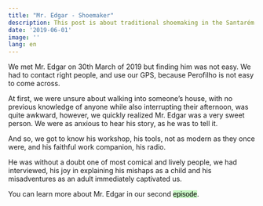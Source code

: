 ```yaml
---
title: "Mr. Edgar - Shoemaker"
description: This post is about traditional shoemaking in the Santarém area
date: '2019-06-01'
image: ''
lang: en
---
```



We met Mr. Edgar on 30th March of 2019 but finding him was not easy. We had to contact right people, and use our GPS, because Perofilho is not easy to come across.

At first, we were unsure about walking into someone’s house, with no previous knowledge of anyone while also interrupting their afternoon, was quite awkward, however, we quickly realized Mr. Edgar was a very sweet person. We were as anxious to hear his story, as he was to tell it.

And so, we got to know his workshop, his tools, not as modern as they once were, and his faithful work companion, his radio.

He was without a doubt one of most comical and lively people, we had interviewed, his joy in explaining his mishaps as a child and his misadventures as an adult immediately captivated us.

You can learn more about Mr. Edgar in our second <a style="text-decoration: none; background-color: #C8F7C5; color: black; font-family: Verdana, sans-serif;" href="/en/videos#four">episode</a>.
